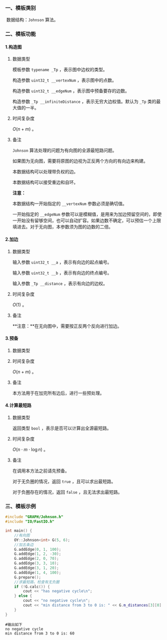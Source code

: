 ### 一、模板类别

​	数据结构：`Johnson` 算法。

### 二、模板功能

#### 1.构造图

1. 数据类型

   模板参数 `typename _Tp` ，表示图中边权的类型。

   构造参数 `uint32_t __vertexNum`​ ，表示图中的点数。

   构造参数 `uint32_t __edgeNum` ，表示图中预备要存的边数。

   构造参数 `_Tp __infiniteDistance` ，表示无穷大边权值。默认为 `_Tp` 类的最大值的一半。
   
2. 时间复杂度

   $O(n+m)$ 。

3. 备注

   `Johnson` 算法处理的问题为有向图的全源最短路问题。

   如果图为无向图，需要将原图的边视为正反两个方向的有向边来构建。
   
   本数据结构可以处理带负权的边。

   本数据结构可以接受重边和自环。
   
   **注意：**
   
   本数据结构一开始指定的 `__vertexNum` 参数必须是确切值。
   
   一开始指定的 `__edgeNum` 参数可以是模糊值，是用来为加边预留空间的，即使一开始没有留够空间，也可以自动扩容。如果边数不确定，可以预估一个上限填进去。对于无向图，本参数须为图的边数的二倍。

#### 2.加边

1. 数据类型

   输入参数 `uint32_t __a`​ ，表示有向边的起点编号。

   输入参数 `uint32_t __b` ，表示有向边的终点编号。

   输入参数 `_Tp __distance` ，表示有向边的边权。

2. 时间复杂度

   $O(1)$ 。

3. 备注

   **注意：**在无向图中，需要按正反两个反向进行加边。

#### 3.预备

1. 数据类型

2. 时间复杂度

   $O(n+m)$ 。

3. 备注

   本方法用于在加完所有边后，进行一些预处理。

#### 4.计算最短路

1. 数据类型

   返回类型 `bool` ，表示是否可以计算出全源最短路。

2. 时间复杂度

   $O(n\cdot m\cdot \log n)$ 。

3. 备注

   在调用本方法之前请先预备。
   
   对于无负圈的情况，返回 `true` ，且可以求出最短路。
   
   对于负圈存在的情况，返回 `false` ，且无法求出最短路。

### 三、模板示例

```c++
#include "GRAPH/Johnson.h"
#include "IO/FastIO.h"

int main() {
    //有向图
    OY::Johnson<int> G(5, 6);
    //加五条边
    G.addEdge(0, 1, 100);
    G.addEdge(1, 2, -30);
    G.addEdge(2, 0, 70);
    G.addEdge(3, 3, 10);
    G.addEdge(3, 1, 20);
    G.addEdge(1, 4, 100);
    G.prepare();
    //求最短路，检查有无负圈
    if (!G.calc()) {
        cout << "has negative cycle\n";
    } else {
        cout << "no negative cycle\n";
        cout << "min distance from 3 to 0 is: " << G.m_distances[3][0] << endl;
    }
}
```

```
#输出如下
no negative cycle
min distance from 3 to 0 is: 60

```

